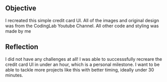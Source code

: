 ## Objective
I recreated this simple credit card UI. All of the images and original design was from the CodingLab Youtube Channel. All other code and styling was made by me

## Reflection
I did not have any challenges at all! I was able to successsfully recreare the credit card UI in under an hour, which is a personal milestone. I want to be able to tackle more projects like this with better timing, ideally under 30 minutes.
